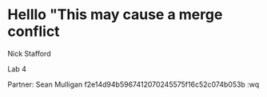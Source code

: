 
Helllo
"This may cause a merge conflict
=

Nick Stafford 

Lab 4 



Partner:  Sean Mulligan 
 f2e14d94b5967412070245575f16c52c074b053b
:wq

